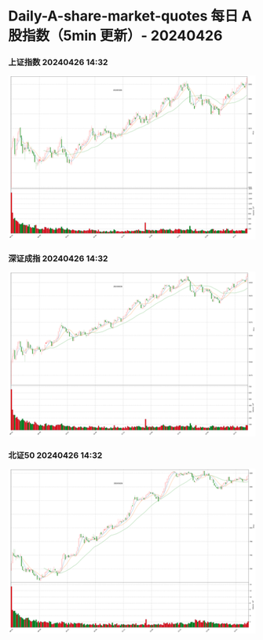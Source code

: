 
# Daily-A-share-market-quotes 每日 A 股指数（5min 更新）- 20240426

### 上证指数 20240426 14:32
![](./fig/2024/4/20240426-sh000001.png)

### 深证成指 20240426 14:32
![](./fig/2024/4/20240426-sz399001.png)

### 北证50 20240426 14:32
![](./fig/2024/4/20240426-bj899050.png)

